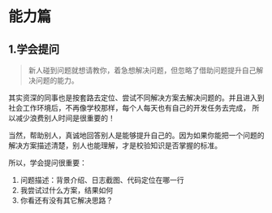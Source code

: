 # 能力篇

## 1.学会提问

> 新人碰到问题就想请教你，着急想解决问题，但忽略了借助问题提升自己解决问题的能力。

其实资深的同事也是按套路去定位、尝试不同解决方案去解决问题的。并且进入到社会工作环境后，不再像学校那样，每个人每天也有自己的开发任务去完成，
所以减少浪费别人时间是很重要的！

当然，帮助别人，真诚地回答别人是能够提升自己的。因为如果你能把一个问题的解决方案描述清楚，别人也能理解，才是校验知识是否掌握的标准。

所以，学会提问很重要：

1. 问题描述：背景介绍、日志截图、代码定位在哪一行
2. 我尝试过什么方案，结果如何
3. 你看还有没有其它解决思路？



